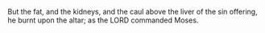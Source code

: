 But the fat, and the kidneys, and the caul above the liver of the sin offering, he burnt upon the altar; as the LORD commanded Moses.
